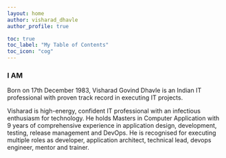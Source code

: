 ```yaml
---
layout: home
author: visharad_dhavle
author_profile: true

toc: true
toc_label: "My Table of Contents"
toc_icon: "cog"
---
```


### I AM

Born on 17th December 1983, Visharad Govind Dhavle is an Indian IT professional with proven track record in executing IT projects.

Visharad is high-energy, confident IT professional with an infectious enthusiasm for technology. He holds Masters in Computer Application with 9 years of comprehensive experience in application design, development, testing, release management and DevOps. He is recognised for executing multiple roles as developer, application architect, technical lead, devops engineer, mentor and trainer.